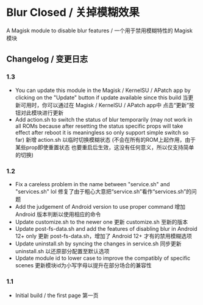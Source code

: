 # Blur Closed / 关掉模糊效果
A Magisk module to disable blur features / 一个用于禁用模糊特性的 Magisk 模块

## Changelog / 变更日志
### 1.3
- You can update this module
  in the Magisk / KernelSU / APatch app
  by clicking on the "Update" button if update available
  since this build
  当更新可用时，你可以通过在 Magisk / KernelSU / APatch app中
  点击“更新”按钮对此模块进行更新
- Add action.sh to switch the status of blur temporarily
  (may not work in all ROMs because after resetting the status
  specific props will take effect after reboot
  it is meaningless so only support simple switch so far)
  新增 action.sh 以临时切换模糊状态
  (不会在所有的ROM上起作用，由于某些prop即使重置状态
  也要重启后生效，这没有任何意义，所以仅支持简单的切换)

### 1.2
- Fix a careless problem in the name between "service.sh" and "services.sh" lol
  修复了由于粗心大意把“service.sh”看作“services.sh”的问题
- Add the judgement of Android version to use proper command
  增加 Android 版本判断以使用相应的命令
- Update customize.sh to the newer one
  更新 customize.sh 至新的版本
- Update post-fs-data.sh and add the features of disabling blur in Android 12+ only
  更新 post-fs-data.sh，增加了 Android 12+ 才有的禁用模糊选项
- Update uninstall.sh by syncing the changes in service.sh
  同步更新 uninstall.sh 以还原部分配置至默认选项
- Update module id to lower case to improve the compatibly of specific scenes
  更新模块id为小写字母以提升在部分场合的兼容性

### 1.1
- Initial build / the first page
  第一页

